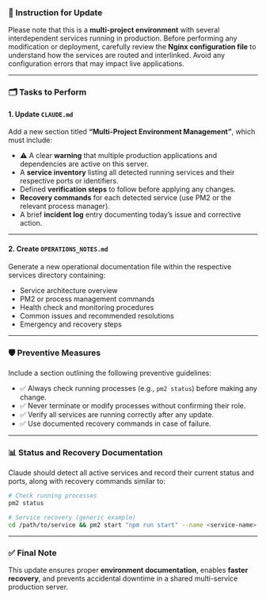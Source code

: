 ### 🧠 Instruction for Update

Please note that this is a **multi-project environment** with several interdependent services running in production.
Before performing any modification or deployment, carefully review the **Nginx configuration file** to understand how the services are routed and interlinked.
Avoid any configuration errors that may impact live applications.

---

### 🗂️ Tasks to Perform

#### 1. **Update `CLAUDE.md`**

Add a new section titled **“Multi-Project Environment Management”**, which must include:

* ⚠️ A clear **warning** that multiple production applications and dependencies are active on this server.
* A **service inventory** listing all detected running services and their respective ports or identifiers.
* Defined **verification steps** to follow before applying any changes.
* **Recovery commands** for each detected service (use PM2 or the relevant process manager).
* A brief **incident log** entry documenting today’s issue and corrective action.

---

#### 2. **Create `OPERATIONS_NOTES.md`**

Generate a new operational documentation file within the respective services directory containing:

* Service architecture overview
* PM2 or process management commands
* Health check and monitoring procedures
* Common issues and recommended resolutions
* Emergency and recovery steps

---

### 🛡️ Preventive Measures

Include a section outlining the following preventive guidelines:

* ✅ Always check running processes (e.g., `pm2 status`) before making any change.
* ✅ Never terminate or modify processes without confirming their role.
* ✅ Verify all services are running correctly after any update.
* ✅ Use documented recovery commands in case of failure.

---

### 📊 Status and Recovery Documentation

Claude should detect all active services and record their current status and ports, along with recovery commands similar to:

```bash
# Check running processes
pm2 status

# Service recovery (generic example)
cd /path/to/service && pm2 start "npm run start" --name <service-name>
```

---

### ✅ Final Note

This update ensures proper **environment documentation**, enables **faster recovery**, and prevents accidental downtime in a shared multi-service production server.
